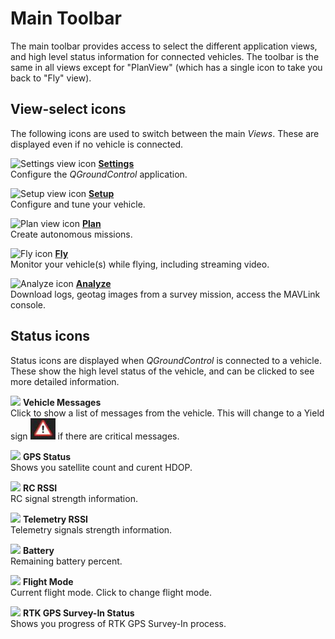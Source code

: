 # Main Toolbar

The main toolbar provides access to select the different application views, and high level status information for connected vehicles.
The toolbar is the same in all views except for "PlanView" (which has a single icon to take you back to "Fly" view).

## View-select icons

The following icons are used to switch between the main *Views*. These are displayed even if no vehicle is connected.

![Settings view icon](../../assets/toolbar/toolbar_view_select_settings.jpg) **[Settings](../SettingsView/SettingsView.md)**
<br>Configure the *QGroundControl* application.

![Setup view icon](../../assets/toolbar/toolbar_view_select_setup.jpg) **[Setup](../SetupView/SetupView.md)**
<br>Configure and tune your vehicle.

![Plan view icon](../../assets/toolbar/toolbar_view_select_plan.jpg) **[Plan](../PlanView/PlanView.md)**
<br>Create autonomous missions.

![Fly icon](../../assets/toolbar/toolbar_view_select_fly.jpg) **[Fly](../FlyView/FlyView.md)**
<br>Monitor your vehicle(s) while flying, including streaming video.

![Analyze icon](../../assets/toolbar/toolbar_view_select_analyse.jpg) **[Analyze](../analyze_view/README.md)**
<br>Download logs, geotag images from a survey mission, access the MAVLink console.


## Status icons

Status icons are displayed when *QGroundControl* is connected to a vehicle.
These show the high level status of the vehicle, and can be clicked to see more detailed information. 

![](../../assets/toolbar/toolbar_status_message.jpg) **Vehicle Messages**
<br>Click to show a list of messages from the vehicle. This will change to a Yield sign ![](../../assets/toolbar/toolbar_status_critical.jpg) if there are critical messages.

![](../../assets/toolbar/toolbar_status_gps.jpg) **GPS Status**
<br>Shows you satellite count and curent HDOP.

![](../../assets/toolbar/toolbar_status_rc.jpg) **RC RSSI** 
<br>RC signal strength information.

![](../../assets/toolbar/toolbar_status_telemetry.jpg) **Telemetry RSSI**
<br>Telemetry signals strength information.

![](../../assets/toolbar/toolbar_status_battery.jpg) **Battery**
<br>Remaining battery percent.

![](../../assets/toolbar/toolbar_status_flight_mode.jpg) **Flight Mode**
<br>Current flight mode. Click to change flight mode.

![](../../assets/toolbar/toolbar_status_rtk_gps.jpg) **RTK GPS Survey-In Status**
<br>Shows you progress of RTK GPS Survey-In process.
